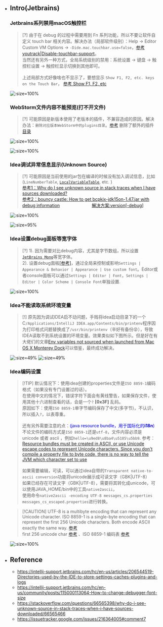 * ## Intro(Jetbrains)

    ### Jetbrains系列禁用macOS触控栏
    > [?] 由于在 debug 的过程中需要用到 Fn 系列功能，所以不要让软件自定义 touch bar 相关内容。解决办法（局部软件级别）：Help -> Editor Custom VM Options -> `-Dide.mac.touchbar.use=false`，[参考 youtrack|Disable-touchbar-support](https://youtrack.jetbrains.com/issue/IJPL-53320/Disable-touchbar-support)。
    <br>当然还有另外一种方式，全局系统级别的禁用：系统设置 -> 键盘 -> 触控栏设置 -> 触控栏显示切换到其他即可。
    <br><br>上述局部方式好像啥也不显示了，要想显示 `Show F1, F2, etc. keys on the Touch Bar`， [参考 Show F1, F2, etc](https://www.jetbrains.com/help/idea/touch-bar-support.html)

    ![](/.images/devops/os/softwares/jetbrains-show-fn-01.png ':size=100%')

    ### WebStorm文件内容不能预览(打不开文件)
    
    > [?] 可能原因是新版本使用了老版本的插件，不兼容造成的原因。解决办法：`删除对应版本WebStorm中的plugins目录`。[参考](https://intellij-support.jetbrains.com/hc/en-us/community/posts/360010609860-Intellij-cannot-view-any-file-content) 删除了额外的插件 [目录](https://intellij-support.jetbrains.com/hc/en-us/articles/206544519-Directories-used-by-the-IDE-to-store-settings-caches-plugins-and-logs)

    <!-- panels:start -->
    <!-- div:left-panel-40 -->
    ![](/.images/devops/os/softwares/jetbrains-readme-01.png ':size=100%')
    <!-- div:right-panel-60 -->
    ![](/.images/devops/os/softwares/jetbrains-readme-02.png ':size=100%')
    <!-- panels:end -->

    ### Idea调试异常信息显示(Unknown Source)

    > [?] 可能原因是当前使用的jar包在编译的时候没有加入调试信息，比如(`LineNumberTable`, [`LocalVariableTable`](/docs/doc/advance/javastrace.md#localvariabletable), etc. )
    <br> [参考1：Why do I see unknown source in stack traces when I have sources downloaded?](https://stackoverflow.com/questions/66565398/why-do-i-see-unknown-source-in-stack-traces-when-i-have-sources-downloaded/66565466)
    <br> [参考2：bouncy castle: How to get bcpkix-jdk15on-1.47.jar with debug information](https://stackoverflow.com/questions/12894129/bouncy-castle-how-to-get-bcpkix-jdk15on-1-47-jar-with-debug-information) <span style="padding-left:100px">[解决方案:version[-debug]](https://github.com/bcgit/bc-java/issues/1450)</span>

    <!-- panels:start -->
    <!-- div:left-panel-60 -->
    ![](/.images/devops/os/softwares/idea-stacktrace-unknown-source-01.png ':size=100%')
    <!-- div:right-panel-40 -->
    ![](/.images/devops/os/softwares/idea-stacktrace-unknown-source-02.png ':size=95%')
    <!-- panels:end -->

    ### Idea设置debug面板等宽字体

    > [?] 1). 因为需要对比debug内容，尤其是字节数组，所以设置[`JetBrains Mono`](https://www.jetbrains.com/zh-cn/lp/mono/)等宽字体。
    <br>2). 设置debug面板[\[参考\]](https://intellij-support.jetbrains.com/hc/en-us/community/posts/115000113064-How-to-change-debugger-font-size)，通过全局来控制或影响`Settings | Appearance & Behavior | Appearance | Use custom font`。Editor或者console面板可以通过`Settings | Editor | Font`，`Settings | Editor | Color Scheme | Console Font`单独设置.

    ![](/.images/devops/os/softwares/idea-display-width-font-01.png ':size=100%')

    ### Idea不能读取系统环境变量

    > [!] 原先因为调试IDEA启不动问题，手贱将idea启动目录下的一个C`/Applications/IntelliJ IDEA.app/Contents/bin/printenv`程序因为打印格式问题替换成了`/usr/bin/printenv`（辛好有备份:stuck_out_tongue_closed_eyes:），导致IDEA读取不到系统设置的环境变量。效果类似如下图所示。但是好在有大佬们的文章[Env variables not sourced when launched from Mac OS X Monterey Dock](https://issuetracker.google.com/issues/216364005#comment7)可以借鉴，最终成功解决。

    ![](/.images/devops/os/softwares/idea-not-read-env-01.png ':size=49%')
    ![](/.images/devops/os/softwares/idea-not-read-env-02.png ':size=49%')

    ### Idea编码设置

    > [!TIP] 默认情况下：使用idea创建的properties文件是`ISO 8859-1`编码格式（如果没有专门设置过的话）。
    <br>在使用中文的情况下，错误字符下面会有黄线警告，如果保存文件，使用其他十六进制查看的话，会是一个`?` **[0x3F]** 乱码。
    <br>原因如下：使用`ISO 8859-1`单字节编码保存了中文(多字节)，不认识，所以插入`?`，以表尊重。
    <br><br>还有另外需要注意的点：<span style='color:blue'>(java resource bundle，用于国际化的**i18n**)</span>
    <br>不论文件的编码方式是`ISO 8859-1`还是`utf-8`，文件内容必须是 unicode 或者 ascii ，例如`hello=\u9ed8\u8ba4\u5185\u5bb9`. 参考：[Resource bundles must be created in ASCII, or use Unicode escape codes to represent Unicode characters. Since you don't compile a property file to byte code, there is no way to tell the JVM which character set to use](https://docs.jboss.org/seam/2.2.1.CR3/reference/en-US/html/i18n.html#d0e14039)
    <br><br>如果需要编辑，可读，可以通过idea自带的`Transparent native-to-ascii conversion`功能将unicode展示成可读文字（GBK|UTF-8）
    <br>如果已经存在可读文字（GBK|UTF-8），需要将其转化成unicode，可以使用JAVA_HOME/bin中的工具`native2ascii`，
    <br>使用命令`native2ascii -encoding UTF-8 messages_cs.properties messages_cs_escaped.properties`进行转换。

    > [!CAUTION] UTF-8 is a multibyte encoding that can represent any Unicode character. ISO 8859-1 is a single-byte encoding that can represent the first 256 Unicode characters. Both encode ASCII exactly the same way. [参考](https://stackoverflow.com/questions/7048745/what-is-the-difference-between-utf-8-and-iso-8859-1/7048774#7048774)
    <br> first 256 unicode char [参考](https://www.utf8-chartable.de/) 、ISO 8859-1 编码表 [参考](https://en.wikipedia.org/wiki/ISO/IEC_8859-1#Code_page_layout)

    ![](/.images/devops/os/softwares/idea-encoding-01.png ':size=100%')

* ## Reference

    * https://intellij-support.jetbrains.com/hc/en-us/articles/206544519-Directories-used-by-the-IDE-to-store-settings-caches-plugins-and-logs
    * https://intellij-support.jetbrains.com/hc/en-us/community/posts/115000113064-How-to-change-debugger-font-size
    * https://stackoverflow.com/questions/66565398/why-do-i-see-unknown-source-in-stack-traces-when-i-have-sources-downloaded/66565466
    * https://issuetracker.google.com/issues/216364005#comment7